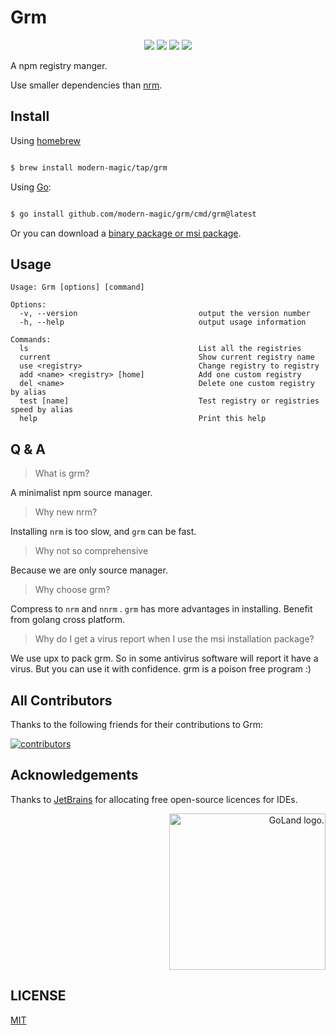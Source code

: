# Grm

<p align="center">
<a title="Go Report Card" target="_blank" href="https://goreportcard.com/report/github.com/modern-magic/grm"><img src="https://goreportcard.com/badge/github.com/modern-magic/grm?style=flat-square" /></a>
<a title="Doc for grm" target="_blank" href="https://pkg.go.dev/github.com/modern-magic/grm"><img src="https://pkg.go.dev/badge/github.com/modern-magic/grm.svg" /></a>
<a title="Codecov" target="_blank" href="https://codecov.io/gh/modern-magic/grm"><img src="https://img.shields.io/codecov/c/github/modern-magic/grm?style=flat-square&logo=codecov" /></a>
<a title="Release" target="_blank" href="https://github.com/modern-magic/grm/releases"><img src="https://img.shields.io/github/v/release/modern-magic/grm.svg?color=161823&style=flat-square&logo=smartthings" /></a>
</p>

A npm registry manger.

Use smaller dependencies than [nrm](https://github.com/Pana/nrm).

## Install

Using [homebrew](https://brew.sh/)

```bash

$ brew install modern-magic/tap/grm

```

Using [Go](https://golang.org/):

```bash

$ go install github.com/modern-magic/grm/cmd/grm@latest

```

Or you can download a [binary package or msi package](https://github.com/modern-magic/grm/releases/latest).

## Usage

```shell
Usage: Grm [options] [command]

Options:
  -v, --version                           output the version number
  -h, --help                              output usage information

Commands:
  ls                                      List all the registries
  current                                 Show current registry name
  use <registry>                          Change registry to registry
  add <name> <registry> [home]            Add one custom registry
  del <name>                              Delete one custom registry by alias
  test [name]                             Test registry or registries speed by alias
  help                                    Print this help

```

## Q & A

> What is grm?

A minimalist npm source manager.

> Why new nrm?

Installing `nrm` is too slow, and `grm` can be fast.

> Why not so comprehensive

Because we are only source manager.

> Why choose grm?

Compress to `nrm` and `nnrm` . `grm` has more advantages in installing. Benefit from golang cross platform.

> Why do I get a virus report when I use the msi installation package?

We use upx to pack grm. So in some antivirus software will report it have a virus. But you can use it with confidence. grm is a poison free program :)

## All Contributors

Thanks to the following friends for their contributions to Grm:

<a href="https://github.com/modern-magic/grm/graphs/contributors">
  <img src="https://opencollective.com/grm/contributors.svg?width=890&button=false" alt="contributors">
</a>

## Acknowledgements

Thanks to [JetBrains](https://www.jetbrains.com/) for allocating free open-source licences for IDEs.

<p align="right">
<img width="250px" height="250px"  src="https://resources.jetbrains.com/storage/products/company/brand/logos/GoLand_icon.png" alt="GoLand logo.">
</p>

## LICENSE

[MIT](./LICENSE)
